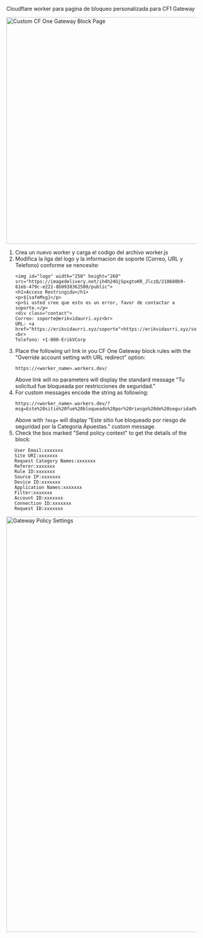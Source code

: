 Cloudflare worker para pagina de bloqueo personalizada para CF1 Gateway

<img src="https://imagedelivery.net/ih4h24GjSpxgtoKR_JlczQ/5c72ef1a-4d47-4d9b-4d2e-57e16b4a0000/public" alt="Custom CF One Gateway Block Page" width="600"/>

1. Crea un nuevo worker y carga el codigo del archivo worker.js
2. Modifica la liga del logo y la informacion de soporte (Correo, URL y Telefono) conforme se nencesite:
   ```
   <img id="logo" width="250" height="260" src="https://imagedelivery.net/ih4h24GjSpxgtoKR_JlczQ/218680b9-61eb-479c-e221-8b0938362500/public">
   <h1>Acceso Restringido</h1>
   <p>${safeMsg}</p>
   <p>Si usted cree que esto es un error, favor de contactar a soporte.</p>
   <div class="contact">
   Correo: soporte@erikvidaurri.xyz<br>
   URL: <a href="https://erikvidaurri.xyz/soporte">https://erikvidaurri.xyz/soporte</a><br>
   Telefono: +1-800-ErikVCorp
   ```
3. Place the following url link in you CF One Gateway block rules with the "Override account setting with URL redirect" option:
   ```
   https://<worker_name>.workers.dev/
   ```
   Above link will no parameters will display the standard message "Tu solicitud fue bloqueada por restricciones de seguridad."
5. For custom messages encode the string as following:
   ```
   https://<worker_name>.workers.dev/?msg=Este%20sitio%20fue%20bloqueado%20por%20riesgo%20de%20seguridad%20utilizando%20la%20Categoria%20Apuestas.
   ```
   Above with `?msg=` will display "Este sitio fue bloqueado por riesgo de seguridad por la Categoria Apuestas." custom message.
7. Check the box marked "Send policy context" to get the details of the block:

```
   User Email:xxxxxxx
   Site URI:xxxxxxx
   Request Category Names:xxxxxxx
   Referer:xxxxxxx
   Rule ID:xxxxxxx
   Source IP:xxxxxxx
   Device ID:xxxxxxx
   Application Names:xxxxxxx
   Filter:xxxxxxx
   Account ID:xxxxxxx
   Connection ID:xxxxxxx
   Request ID:xxxxxxx
```
<img src="https://vplabs.us/gw_block_policy_settings.png" alt="Gateway Policy Settings" width="1100"/>
